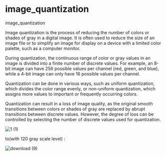 # image_quantization
image_quantization


Image quantization is the process of reducing the number of colors or shades of gray in a digital image. It is often used to reduce the size of an image file or to simplify an image for display on a device with a limited color palette, such as a computer monitor.

During quantization, the continuous range of color or gray values in an image is divided into a finite number of discrete values. For example, an 8-bit image can have 256 possible values per channel (red, green, and blue), while a 4-bit image can only have 16 possible values per channel.

Quantization can be done in various ways, such as uniform quantization, which divides the color range evenly, or non-uniform quantization, which assigns more values to important or frequently occurring colors.

Quantization can result in a loss of image quality, as the original smooth transitions between colors or shades of gray are replaced by abrupt transitions between discrete values. However, the degree of loss can be controlled by selecting the number of discrete values used for quantization.


![1 (1)](https://user-images.githubusercontent.com/43178887/226164830-774b8b82-fbd5-42f2-b4e4-95c3740af9d0.jpeg)


to(with 120 gray scale level) :


![download (9)](https://user-images.githubusercontent.com/43178887/226271033-134d87c3-d9ce-44bf-882f-0f852fc0baaa.png)

